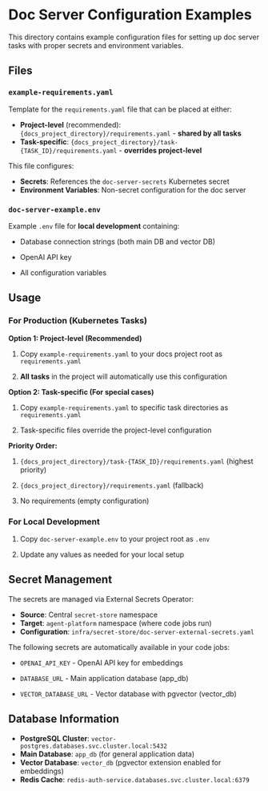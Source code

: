 # Doc Server Configuration Examples

This directory contains example configuration files for setting up doc server tasks with proper secrets and environment variables.



## Files

### `example-requirements.yaml`
Template for the `requirements.yaml` file that can be placed at either:
- **Project-level** (recommended): `{docs_project_directory}/requirements.yaml` - **shared by all tasks**
- **Task-specific**: `{docs_project_directory}/task-{TASK_ID}/requirements.yaml` - **overrides project-level**

This file configures:
- **Secrets**: References the `doc-server-secrets` Kubernetes secret
- **Environment Variables**: Non-secret configuration for the doc server

### `doc-server-example.env`
Example `.env` file for **local development** containing:


- Database connection strings (both main DB and vector DB)


- OpenAI API key


- All configuration variables



## Usage

### For Production (Kubernetes Tasks)

**Option 1: Project-level (Recommended)**


1. Copy `example-requirements.yaml` to your docs project root as `requirements.yaml`


2. **All tasks** in the project will automatically use this configuration

**Option 2: Task-specific (For special cases)**


1. Copy `example-requirements.yaml` to specific task directories as `requirements.yaml`


2. Task-specific files override the project-level configuration

**Priority Order:**


1. `{docs_project_directory}/task-{TASK_ID}/requirements.yaml` (highest priority)


2. `{docs_project_directory}/requirements.yaml` (fallback)


3. No requirements (empty configuration)

### For Local Development


1. Copy `doc-server-example.env` to your project root as `.env`


2. Update any values as needed for your local setup

## Secret Management

The secrets are managed via External Secrets Operator:
- **Source**: Central `secret-store` namespace
- **Target**: `agent-platform` namespace (where code jobs run)
- **Configuration**: `infra/secret-store/doc-server-external-secrets.yaml`

The following secrets are automatically available in your code jobs:


- `OPENAI_API_KEY` - OpenAI API key for embeddings


- `DATABASE_URL` - Main application database (app_db)


- `VECTOR_DATABASE_URL` - Vector database with pgvector (vector_db)

## Database Information

- **PostgreSQL Cluster**: `vector-postgres.databases.svc.cluster.local:5432`
- **Main Database**: `app_db` (for general application data)
- **Vector Database**: `vector_db` (pgvector extension enabled for embeddings)
- **Redis Cache**: `redis-auth-service.databases.svc.cluster.local:6379`
